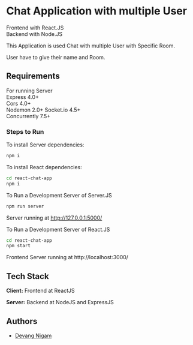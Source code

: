 
# Chat Application with multiple User
Frontend with React.JS   
Backend with Node.JS

This Application is used Chat with multiple User with Specific Room.

User have to give their name and Room.





## Requirements
For running Server  
Express 4.0+  
Cors 4.0+  
Nodemon 2.0+
Socket.io 4.5+  
Concurrently 7.5+

###  Steps to Run

To install Server dependencies:
```bash
npm i
```
To install React dependencies:
```bash
cd react-chat-app  
npm i
```

To Run a Development Server of Server.JS
```bash
npm run server
```
Server running at http://127.0.0.1:5000/

To Run a Development Server of React.JS
```bash
cd react-chat-app 
npm start
```
Frontend Server running at http://localhost:3000/










## Tech Stack

**Client:** Frontend at ReactJS

**Server:** Backend at NodeJS and ExpressJS


## Authors

- [Devang Nigam](https://www.github.com/devang135)

